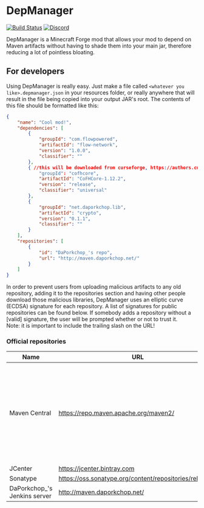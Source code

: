 # DepManager

[![Build Status](http://jenkins.daporkchop.net/job/Minecraft/job/DepManager/badge/icon)](http://jenkins.daporkchop.net/job/Minecraft/job/DepManager/)
[![Discord](https://img.shields.io/discord/428813657816956929.svg)](https://discord.gg/FrBHHCk)

DepManager is a Minecraft Forge mod that allows your mod to depend on Maven artifacts without having to shade them into your main jar, therefore reducing a lot of pointless bloating.

## For developers

Using DepManager is really easy. Just make a file called `<whatever you like>.depmanager.json` in your resources folder, or really anywhere that will result in the file being copied into your output JAR's root.
The contents of this file should be formatted like this:

```json
{
    "name": "Cool mod!",
    "dependencies": [
        {
            "groupId": "com.flowpowered",
            "artifactId": "flow-network",
            "version": "1.0.0",
            "classifier": ""
        },
        { //this will be downloaded from curseforge, https://authors.curseforge.com/docs/api
            "groupId": "cofhcore",
            "artifactId": "CoFHCore-1.12.2",
            "version": "release",
            "classifier": "universal"
        },
        {
            "groupId": "net.daporkchop.lib",
            "artifactId": "crypto",
            "version": "0.1.1",
            "classifier": ""
        }
    ],
    "repositories": [
        {
            "id": "DaPorkchop_'s repo",
            "url": "http://maven.daporkchop.net/"
        }
    ]
}
```

In order to prevent users from uploading malicious artifacts to any old repository, adding it to the repositories section and having other people download those malicious libraries, DepManager uses an elliptic curve (ECDSA) signature for each repository. A list of signatures for public repositories can be found below. If somebody adds a repository without a [valid] signature, the user will be prompted whether or not to trust it.  
Note: it is important to include the trailing slash on the URL!

### Official repositories

| Name                         | URL                                                     | Signature                                                                                                                                                                       | Note                                                                                                                     |
|------------------------------|---------------------------------------------------------|---------------------------------------------------------------------------------------------------------------------------------------------------------------------------------|--------------------------------------------------------------------------------------------------------------------------|
| Maven Central                | https://repo.maven.apache.org/maven2/                   | 6STAjimZBb5Zd8YpBJ6NDLQxnBUUec5nyHq7JPK9SA11x4NqZjcLKXLNphf97fH4d4YCQFtxrQLB21RWuc6p1j9Ff8jg35SrBaKVGLeTWsH4HjbMpYERzqAm1TxoK5JMya82xKHqTNTVQ1CZxDkZjqPtnMQoGJrX1HTdNfonvLby65M | It is not advised to use this repository for production, as Central isn't designed to deal with large amounts of traffic |
| JCenter                      | https://jcenter.bintray.com                             | CcP92p8cSRAVYrJB7p27GmacZdNiLHrysWqVKh3d5VFk3NC2zfN77KsBP1fWpFyfWRGuLEJcX2aYs24TUDMCqTFhbHdHTvT6TF97S5Z8cp4KfHYWGay5qXURsF7E9hW3gcM37R65sGgLLjFTV55oWxfnXmboCbz4u1pgQxwnGyqVr5q |                                                                                                                          |
| Sonatype                     | https://oss.sonatype.org/content/repositories/releases/ | 4EPjwNQSCvBuchTzRc1StAxwSQknNw2pgvZrHBBfAJBzGGp9eArFkiouAWFth5zj3faaAQf37LvreznFMmCt8ECsAjcA2KiWqLGuoPxBMZYSgZhb9y96pKXPzXHyd55GdjuTjxeuiH2aAFEnUqBMzGKH4jyX8nvMY5HBCh5e1sF9qKd |                                                                                                                          |
| DaPorkchop_'s Jenkins server | http://maven.daporkchop.net/                            | A4z389f6jiDFbds1MzwjjKVKZd2ERBem61RAz9qUtVnKZrXkwkSbP716BAgjtHvtteh6xeaWdFf8UEbhZ7A3nP8d2GVTMZ77a8QTPVxdqFjNpp4ic2yt9eyWye7283CUpDFr6HT5fFpUerQxzQgKeEoPhrXC6Wbvh9HnVACmBK6tZxj |                                                                                                                          |
